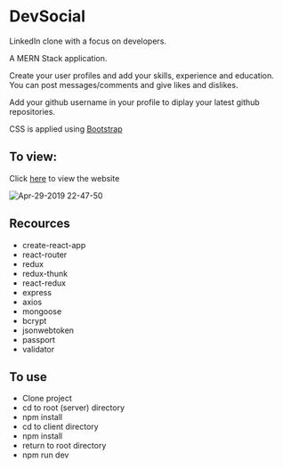 # DevSocial
LinkedIn clone with a focus on developers.

A MERN Stack application. 

Create your user profiles and add your skills, experience and education. You can post messages/comments and give likes and dislikes. 

Add your github username in your profile to diplay your latest github repositories.

CSS is applied using [Bootstrap](https://getbootstrap.com/)

## To view:
Click [here](https://dev-social-app.herokuapp.com/) to view the website

![Apr-29-2019 22-47-50](https://user-images.githubusercontent.com/45598278/56925973-e63cd900-6ad0-11e9-9c76-cca1d4367701.gif)

## Recources
- create-react-app
- react-router
- redux
- redux-thunk
- react-redux
- express
- axios
- mongoose
- bcrypt
- jsonwebtoken
- passport
- validator

## To use
- Clone project
- cd to root (server) directory
- npm install
- cd to client directory
- npm install
- return to root directory
- npm run dev
